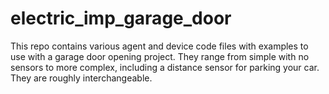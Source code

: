 electric_imp_garage_door
========================

This repo contains various agent and device code files with examples to use with a garage door opening project. They range from simple with no sensors to more complex, including a distance sensor for parking your car. They are roughly interchangeable. 

